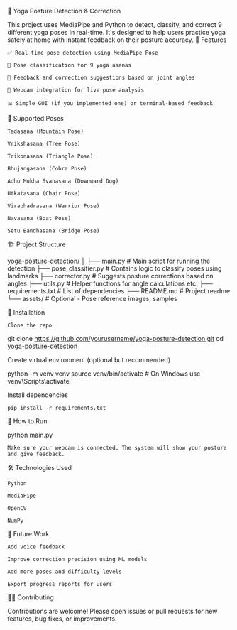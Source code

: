 🧘 Yoga Posture Detection & Correction

This project uses MediaPipe and Python to detect, classify, and correct 9 different yoga poses in real-time. It's designed to help users practice yoga safely at home with instant feedback on their posture accuracy.
📌 Features

    ✅ Real-time pose detection using MediaPipe Pose

    🧠 Pose classification for 9 yoga asanas

    🧾 Feedback and correction suggestions based on joint angles

    🎥 Webcam integration for live pose analysis

    📊 Simple GUI (if you implemented one) or terminal-based feedback

🧘 Supported Poses

    Tadasana (Mountain Pose)

    Vrikshasana (Tree Pose)

    Trikonasana (Triangle Pose)

    Bhujangasana (Cobra Pose)

    Adho Mukha Svanasana (Downward Dog)

    Utkatasana (Chair Pose)

    Virabhadrasana (Warrior Pose)

    Navasana (Boat Pose)

    Setu Bandhasana (Bridge Pose)

🏗️ Project Structure

yoga-posture-detection/
│
├── main.py                   # Main script for running the detection
├── pose_classifier.py        # Contains logic to classify poses using landmarks
├── corrector.py              # Suggests posture corrections based on angles
├── utils.py                  # Helper functions for angle calculations etc.
├── requirements.txt          # List of dependencies
├── README.md                 # Project readme
└── assets/                   # Optional - Pose reference images, samples

🚀 Installation

    Clone the repo

git clone https://github.com/yourusername/yoga-posture-detection.git
cd yoga-posture-detection

Create virtual environment (optional but recommended)

python -m venv venv
source venv/bin/activate  # On Windows use venv\Scripts\activate

Install dependencies

    pip install -r requirements.txt

🧪 How to Run

python main.py

    Make sure your webcam is connected. The system will show your posture and give feedback.

🛠️ Technologies Used

    Python

    MediaPipe

    OpenCV

    NumPy

🤔 Future Work

    Add voice feedback

    Improve correction precision using ML models

    Add more poses and difficulty levels

    Export progress reports for users

🙋‍♀️ Contributing

Contributions are welcome! Please open issues or pull requests for new features, bug fixes, or improvements.
